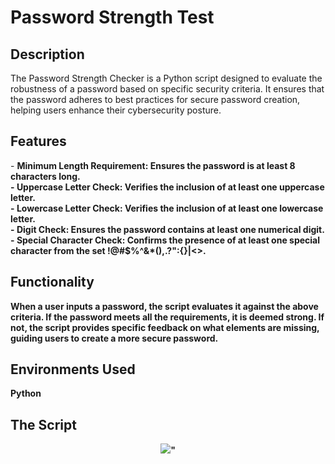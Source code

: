 <h1> Password Strength Test </h1>

<h2> Description </h2>
The Password Strength Checker is a Python script designed to evaluate the robustness of a password based on specific security criteria. It ensures that the password adheres to best practices for secure password creation, helping users enhance their cybersecurity posture.
<br />


<h2> Features </h2>
- <b>Minimum Length Requirement: Ensures the password is at least 8 characters long.<b>
 <br />
- <b>Uppercase Letter Check: Verifies the inclusion of at least one uppercase letter.<b> 
 <br />
- <b>Lowercase Letter Check: Verifies the inclusion of at least one lowercase letter.<b>
 <br />
- <b>Digit Check: Ensures the password contains at least one numerical digit.<b>
 <br />
- <b>Special Character Check: Confirms the presence of at least one special character from the set !@#$%^&*(),.?":{}|<>. <b>


<h2> Functionality </h2>
When a user inputs a password, the script evaluates it against the above criteria. If the password meets all the requirements, it is deemed strong. If not, the script provides specific feedback on what elements are missing, guiding users to create a more secure password.
<br /> 


<h2>Environments Used </h2>
<b>Python</b>

<h2> The Script</h2>
<p align="center">
<img src="https://github.com/user-attachments/assets/480420cc-2600-4dc4-9ab0-d22fbe584ab5">"
<br />


<!--
 ```diff
- text in red
+ text in green
! text in orange
# text in gray
@@ text in purple (and bold)@@
```
--!>
